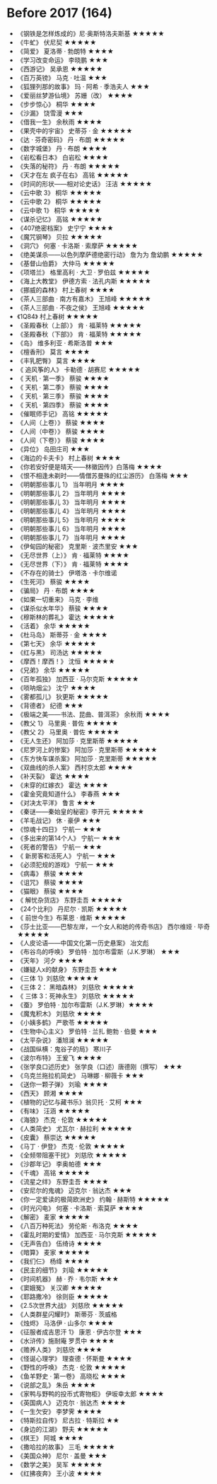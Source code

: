# Before 2017 (164)

- 《钢铁是怎样炼成的》尼·奥斯特洛夫斯基 ★★★★★
- 《牛虻》 伏尼契 ★★★★★
- 《简爱》 夏洛蒂 · 勃朗特 ★★★★
- 《学习改变命运》 李晓鹏 ★★★
- 《西游记》 吴承恩 ★★★★★
- 《百万英镑》 马克 · 吐温 ★★★
- 《狐狸列那的故事》 玛 · 阿希 · 季浩夫人 ★★★
- 《爱丽丝梦游仙境》 苏姗（改） ★★★★
- 《步步惊心》 桐华 ★★★★
- 《沙漏》 饶雪漫 ★★★
- 《借我一生》 余秋雨 ★★★★
- 《果壳中的宇宙》 史蒂芬 · 金 ★★★★★
- 《达 · 芬奇密码》 丹 · 布朗 ★★★★★
- 《数字城堡》 丹 · 布朗 ★★★★
- 《岩松看日本》 白岩松 ★★★★
- 《失落的秘符》 丹 · 布朗 ★★★★★
- 《天才在左 疯子在右》 高铭 ★★★★★
- 《时间的形状——相对论史话》 汪洁 ★★★★★
- 《云中歌 3》 桐华 ★★★★★
- 《云中歌 2》 桐华 ★★★★★
- 《云中歌 1》 桐华 ★★★★★
- 《谋杀记忆》 高铭 ★★★★★
- 《407绝密档案》 史宁宁 ★★★★
- 《魔咒钢琴》 贝拉 ★★★★★
- 《洞穴》 何塞 · 卡洛斯 · 索摩萨 ★★★★★
- 《绝美谋杀——以色列摩萨德绝密行动》 詹为为 詹幼鹏 ★★★★★
- 《基督山伯爵》 大仲马 ★★★★★
- 《项塔兰》 格里高利 · 大卫 · 罗伯兹 ★★★★★
- 《海上大教堂》 伊德方索 · 法孔内斯 ★★★★★
- 《挪威的森林》 村上春树 ★★★★
- 《茶人三部曲 · 南方有嘉木》 王旭峰 ★★★★★
- 《茶人三部曲 · 不夜之侯》 王旭峰 ★★★★★
- 《1Q84》 村上春树 ★★★★★
- 《圣殿春秋（上部）》 肯 · 福莱特 ★★★★★
- 《圣殿春秋（下部》》 肯 · 福莱特 ★★★★★
- 《岛》 维多利亚 · 希斯洛普 ★★★
- 《檀香刑》 莫言 ★★★★
- 《丰乳肥臀》 莫言 ★★★★
- 《 追风筝的人》 卡勒德 · 胡赛尼 ★★★★★
- 《 天机 · 第一季》 蔡骏 ★★★★
- 《 天机 · 第二季》 蔡骏 ★★★★
- 《 天机 · 第三季》 蔡骏 ★★★★
- 《 天机 · 第四季》 蔡骏 ★★★★
- 《催眠师手记》 高铭 ★★★★★
- 《人间（上卷）》 蔡骏 ★★★★
- 《人间（中卷）》 蔡骏 ★★★★
- 《人间（下卷）》 蔡骏 ★★★★
- 《异位》 岛田庄司 ★★★
- 《海边的卡夫卡》 村上春树 ★★★★
- 《你若安好便是晴天——林徽因传》白落梅 ★★★★
- 《恨不相逢未剃时——情僧苏曼殊的红尘游历》 白落梅 ★★★
-  《明朝那些事儿 1》 当年明月 ★★★★
-  《明朝那些事儿 2》 当年明月 ★★★★
-  《明朝那些事儿 3》 当年明月 ★★★★
-  《明朝那些事儿 4》 当年明月 ★★★★
-  《明朝那些事儿 5》 当年明月 ★★★★
-  《明朝那些事儿 6》 当年明月 ★★★★
-  《明朝那些事儿 7》 当年明月 ★★★★
- 《伊甸园的秘密》 克里斯 · 波杰里安 ★★★
- 《无尽世界（上）》 肯 · 福莱特 ★★★★
- 《无尽世界（下）》 肯 · 福莱特 ★★★★
- 《不存在的骑士》 伊塔洛 · 卡尔维诺
- 《生死河》 蔡骏 ★★★★
- 《骗局》 丹 · 布朗 ★★★★
- 《如果一切重来》 马克 · 李维
- 《谋杀似水年华》 蔡骏 ★★★★
- 《穆斯林的葬礼》 霍达 ★★★★★
- 《活着》 余华 ★★★★★
- 《杜马岛》 斯蒂芬 · 金 ★★★★
- 《第七天》 余华 ★★★★★
- 《红与黑》 司汤达 ★★★★★
- 《摩西！摩西！》 沈恒 ★★★★★
- 《兄弟》 余华 ★★★★★
- 《百年孤独》 加西亚 · 马尔克斯 ★★★★★
- 《唢呐烟尘》 沈宁 ★★★★
- 《雾都孤儿》 狄更斯 ★★★★★
- 《背德者》 纪德 ★★★
- 《极端之美——书法、昆曲、普洱茶》 余秋雨 ★★★★
- 《教父 1》 马里奥 · 普佐 ★★★★★
- 《教父 2》 马里奥 · 普佐 ★★★★★
- 《无人生还》 阿加莎 · 克里斯蒂 ★★★★★
- 《尼罗河上的惨案》 阿加莎 · 克里斯蒂 ★★★★★
- 《东方快车谋杀案》 阿加莎 · 克里斯蒂 ★★★★★
- 《双曲线的杀人案》 西村京太郎 ★★★★
- 《补天裂》 霍达 ★★★★
- 《未穿的红嫁衣》 霍达 ★★★★
- 《霍金究竟知道什么》 李春燕 ★★★
- 《对决太平洋》 鲁言 ★★★
- 《秦谜——秦始皇的秘密》李开元 ★★★★★
- 《羊毛战记》 休 · 豪伊 ★★★
- 《惊魂十四日》 宁航一 ★★★
- 《多出来的第14个人》 宁航一 ★★★
- 《死者的警告》 宁航一 ★★★
- 《 新房客和活死人》 宁航一 ★★★
- 《必须犯规的游戏》 宁航一 ★★★
- 《病毒》 蔡骏 ★★★★
- 《诅咒》 蔡骏 ★★★★
- 《猫眼》 蔡骏 ★★★★
- 《 解忧杂货店》 东野圭吾 ★★★★★
- 《24个比利》 丹尼尔 · 凯斯 ★★★★★
- 《 前世今生》布莱恩 · 维斯 ★★★★★
- 《莎士比亚——巴黎左岸，一个女人和她的传奇书店》 西尔维娅 · 毕奇 ★★★★★
- 《人皮论语——中国文化第一历史悬案》 冶文彪 
- 《布谷鸟的呼唤》 罗伯特 · 加尔布雷斯（J.K.罗琳） ★★★
- 《天年》 河夕 ★★★★
- 《嫌疑人x的献身》 东野圭吾 ★★★
- 《三体 1》刘慈欣 ★★★★★
- 《三体 2： 黑暗森林》 刘慈欣 ★★★★★
- 《 三体 3：死神永生》 刘慈欣 ★★★★★
- 《蚕》 罗伯特 · 加尔布雷斯（J.K.罗琳）★★★★
- 《魔鬼积木》 刘慈欣 ★★★★
- 《小姨多鹤》 严歌苓 ★★★★★
- 《生物中心主义》 罗伯特 · 兰扎 鲍勃 · 伯曼 ★★★
- 《太平杂说》 潘旭澜 ★★★★★
- 《战国纵横：鬼谷子的局》 寒川子
- 《波尔布特》 王爰飞 ★★★★
- 《张学良口述历史》 张学良（口述）唐德刚（撰写） ★★★
- 《乌克兰拖拉机简史》 马琳娜 · 柳薇卡 ★★★
- 《送你一颗子弹》 刘瑜 ★★★★
- 《西天》 顾湘 ★★★★
- 《植物的记忆与藏书乐》翁贝托 · 艾柯 ★★★
- 《有味》 汪涵 ★★★★★
- 《海狼》 杰克 · 伦敦 ★★★★★
- 《人类简史》 尤瓦尔 · 赫拉利 ★★★★★
- 《皮囊》 蔡崇达 ★★★★★
- 《马丁 · 伊登》 杰克 · 伦敦 ★★★★★
- 《全频带阻塞干扰》 刘慈欣 ★★★★★
- 《沙郡年记》 李奥帕德 ★★★
- 《千魂》 高铭 ★★★★★
- 《流星之绊》 东野圭吾 ★★★★
- 《安尼尔的鬼魂》 迈克尔 · 翁达杰 ★★★
- 《你一定爱读的极简欧洲史》 约翰 · 赫斯特 ★★★★★
- 《时光闪电》 何塞 · 卡洛斯 · 索莫萨 ★★★★
- 《解密》 麦家 ★★★★★
- 《八百万种死法》 劳伦斯 · 布洛克 ★★★★
- 《霍乱时期的爱情》 加西亚 · 马尔克斯 ★★★★★
- 《无声告白》 伍绮诗 ★★★★
- 《暗算》 麦家 ★★★★★
- 《我们仨》 杨绛 ★★★★
- 《民主的细节》 刘瑜 ★★★★★
- 《时间机器》 赫 · 乔 · 韦尔斯 ★★★
- 《窦娥冤》 关汉卿 ★★★★★
- 《耶路撒冷》 徐则臣 ★★★★★
- 《2.5次世界大战》 刘慈欣 ★★★★★
- 《人类群星闪耀时》 斯蒂芬 · 茨威格
- 《烛烬》 马洛伊 · 山多尔 ★★★★
- 《征服者成吉思汗 1》 康恩 · 伊古尔登 ★★★
- 《水浒传》施耐庵 罗贯中 ★★★★
- 《赡养人类》 刘慈欣 ★★★★
- 《怪诞心理学》 理查德 · 怀斯曼 ★★★★
- 《野性的呼唤》 杰克 · 伦敦 ★★★★★
- 《鱼羊野史 · 第一卷》 高晓松 ★★★★
- 《说部之乱》 朱岳 ★★★★
- 《家鸭与野鸭的投币式寄物柜》 伊坂幸太郎 ★★★★
- 《英国病人》 迈克尔 · 翁达杰 ★★★★
- 《一生欠安》 李梦霁 ★★★★
- 《特斯拉自传》 尼古拉 · 特斯拉 ★★
- 《身边的江湖》 野夫 ★★★★★
- 《棋王》 阿城 ★★★★
- 《撒哈拉的故事》 三毛 ★★★★★
- 《美国众神》 尼尔 · 盖曼 ★★★
- 《数学之美》 吴军 ★★★★★
- 《红拂夜奔》 王小波 ★★★★
